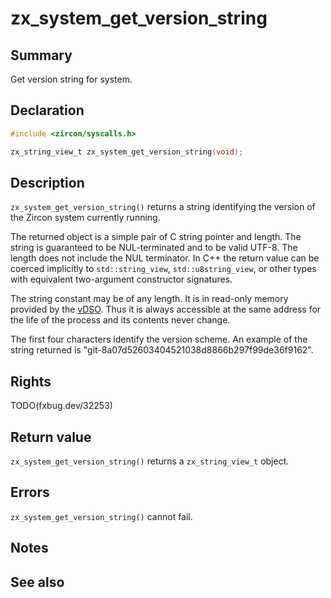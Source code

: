 <!-- Generated by zircon/scripts/update-docs-from-fidl, do not edit! -->
# zx_system_get_version_string

## Summary

Get version string for system.

## Declaration

```c
#include <zircon/syscalls.h>

zx_string_view_t zx_system_get_version_string(void);
```

## Description

`zx_system_get_version_string()` returns a string identifying the version of
the Zircon system currently running.

The returned object is a simple pair of C string pointer and length.  The
string is guaranteed to be NUL-terminated and to be valid UTF-8.  The length
does not include the NUL terminator.  In C++ the return value can be coerced
implicitly to `std::string_view`, `std::u8string_view`, or other types with
equivalent two-argument constructor signatures.

The string constant may be of any length.  It is in read-only memory provided
by the [vDSO](../../concepts/kernel/vdso.md).  Thus it is always accessible at
the same address for the life of the process and its contents never change.

The first four characters identify the version scheme. An example of the string
returned is "git-8a07d52603404521038d8866b297f99de36f9162".

## Rights

TODO(fxbug.dev/32253)

## Return value

`zx_system_get_version_string()` returns a `zx_string_view_t` object.

## Errors

`zx_system_get_version_string()` cannot fail.

## Notes

## See also

